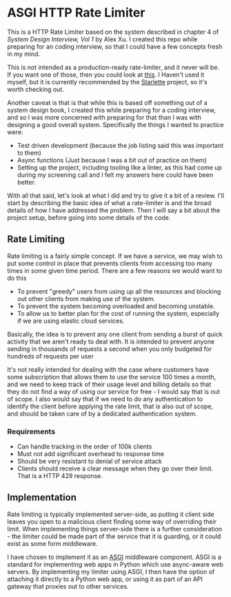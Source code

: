 # ASGI HTTP Rate Limiter

This is a HTTP Rate Limiter based on the system described in chapter 4 of
_System Design Interview, Vol 1_ by Alex Xu. I created this repo while
preparing for an coding interview, so that I could have a few concepts
fresh in my mind.

This is not intended as a production-ready
rate-limiter, and it never will be. If you want one of those, then you
could look at [this](https://github.com/abersheeran/asgi-ratelimit). I
Haven't used it myself, but it is currently recommended by the
[Starlette](https://github.com/encode/starlette) project, so it's worth
checking out.

Another caveat is that is that while this is based off something out
of a system design book, I created this while preparing for a coding
interview, and so I was more concerned with preparing for that than
I was with designing a good overall system. Specifically the things I
wanted to practice were:

 * Test driven development (because the job listing said this was important to
   them)
 * Async functions (Just because I was a bit out of practice on them)
 * Setting up the project, including tooling like a linter, as this
   had come up during my screening call and I felt my answers here could
   have been better.

With all that said, let's look at what I did and try to give it a bit of a
review. I'll start by describing the basic idea of what a rate-limiter is and
the broad details of how I have addressed the problem. Then I will say a bit
about the project setup, before going into some details of the code.

## Rate Limiting
Rate limiting is a fairly simple concept. If we have a service, we may wish to
put some control in place that prevents clients from accessing too many times
in some given time period. There are a few reasons we would want to do this
  * To prevent "greedy" users from using up all the resources and blocking
    out other clients from making use of the system.
  * To prevent the system becoming overloaded and becoming unstable.
  * To allow us to better plan for the cost of running the system, especially
    if we are using elastic cloud services.

Basically, the idea is to prevent any one client from sending a burst of quick
activity that we aren't ready to deal with. It is intended to prevent anyone
sending in thousands of requests a second when you only budgeted for hundreds
of requests per user

It's not really intended for dealing with the case where customers have some
subscription that allows them to use the service 100 times a month, and we
need to keep track of their usage level and billing details so that they do
not find a way of using our service for free - I would say that is out of
scope. I also would say that if we need to do any authentication to identify
the client before applying the rate limit, that is also out of scope, and
should be taken care of by a dedicated authentication system.

### Requirements
  * Can handle tracking in the order of 100k clients
  * Must not add significant overhead to response time
  * Should be very resistant to denial of service attack
  * Clients should receive a clear message when they go over their limit.
    That is a HTTP 429 response.


## Implementation

Rate limiting is typically implemented server-side, as putting it client
side leaves you open to a malicious client finding some way of overriding
their limit. When implementing things server-side there is a further
consideration - the limiter could be made part of the service that it is
guarding, or it could exist as some form middleware.


I have chosen to implement it as an
[ASGI](https://asgi.readthedocs.io/en/latest/) middleware component. ASGI
is a standard for implementing web apps in Python which use async-aware
web servers. By implementing my limiter using ASGI, I then have the option of
attaching it directly to a Python web app, or using it as part of an API
gateway that proxies out to other services.
